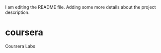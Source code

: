 
I am editing the README file. Adding some more details about the project description.
# coursera
Coursera Labs
